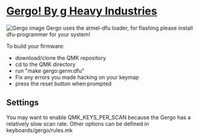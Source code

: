 # [Gergo! By g Heavy Industries](http://gboards.ca)
![Gergo image](https://4.bp.blogspot.com/-889nMXxgSM0/XCNxwnO5kUI/AAAAAAAA6mI/tZbWgZVCBW0dyZOCGJDkjN06DVax7j8XwCLcBGAs/s1600/48422820_967732713413298_485744639215665152_n.jpg)
Gergo uses the atmel-dfu loader, for flashing please install dfu-programmer for your system!

To build your firmware:
  - download/clone the QMK repository
  - cd to the QMK directory
  - run "make gergo:germ:dfu"
  - Fix any errors you made hacking on your keymap
  - press the reset button when prompted

## Settings
You may want to enable QMK_KEYS_PER_SCAN because the Gergo has a relatively
slow scan rate. Other options can be defined in keyboards/gergo/rules.mk
